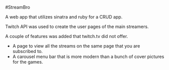 #StreamBro

A web app that utilizes sinatra and ruby for a CRUD app.

Twitch API was used to create the user pages of the main streamers. 

A couple of features was added that twitch.tv did not offer. 
* A page to view all the streams on the same page that you are subscribed to.
* A carousel menu bar that is more modern than a bunch of cover pictures for the games.
